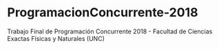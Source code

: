 # ProgramacionConcurrente-2018
Trabajo Final de Programación Concurrente 2018 - Facultad de Ciencias Exactas Físicas y Naturales (UNC)
